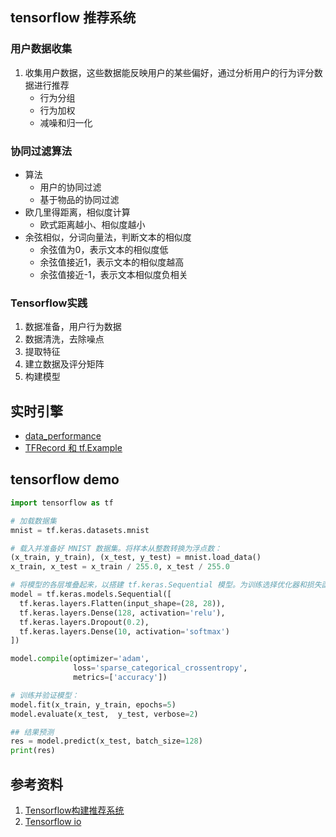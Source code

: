 ## tensorflow 推荐系统

### 用户数据收集
1. 收集用户数据，这些数据能反映用户的某些偏好，通过分析用户的行为评分数据进行推荐
    - 行为分组
    - 行为加权
    - 减噪和归一化

### 协同过滤算法
- 算法
    - 用户的协同过滤
    - 基于物品的协同过滤
- 欧几里得距离，相似度计算
    - 欧式距离越小、相似度越小
- 余弦相似，分词向量法，判断文本的相似度
    - 余弦值为0，表示文本的相似度低
    - 余弦值接近1，表示文本的相似度越高
    - 余弦值接近-1，表示文本相似度负相关

### Tensorflow实践
1. 数据准备，用户行为数据
2. 数据清洗，去除噪点
3. 提取特征
4. 建立数据及评分矩阵
5. 构建模型

## 实时引擎

- [data_performance](https://www.tensorflow.org/guide/data_performance#the_dataset)
- [TFRecord 和 tf.Example](https://www.tensorflow.org/tutorials/load_data/tfrecord)

## tensorflow demo

```py
import tensorflow as tf

# 加载数据集
mnist = tf.keras.datasets.mnist

# 载入并准备好 MNIST 数据集。将样本从整数转换为浮点数：
(x_train, y_train), (x_test, y_test) = mnist.load_data()
x_train, x_test = x_train / 255.0, x_test / 255.0

# 将模型的各层堆叠起来，以搭建 tf.keras.Sequential 模型。为训练选择优化器和损失函数：
model = tf.keras.models.Sequential([
  tf.keras.layers.Flatten(input_shape=(28, 28)),
  tf.keras.layers.Dense(128, activation='relu'),
  tf.keras.layers.Dropout(0.2),
  tf.keras.layers.Dense(10, activation='softmax')
])

model.compile(optimizer='adam',
              loss='sparse_categorical_crossentropy',
              metrics=['accuracy'])

# 训练并验证模型：
model.fit(x_train, y_train, epochs=5)
model.evaluate(x_test,  y_test, verbose=2)

## 结果预测
res = model.predict(x_test, batch_size=128)
print(res)
```

## 参考资料
1. [Tensorflow构建推荐系统](https://blog.csdn.net/Oscar6280868/article/details/80952945)
2. [Tensorflow io](https://github.com/tensorflow/io#tensorflow-io)